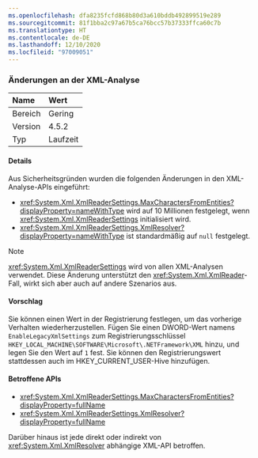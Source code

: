 ```yaml
---
ms.openlocfilehash: dfa8235fcfd868b80d3a610bddb492899519e289
ms.sourcegitcommit: 81f1bba2c97a67b5ca76bcc57b37333ffca60c7b
ms.translationtype: HT
ms.contentlocale: de-DE
ms.lasthandoff: 12/10/2020
ms.locfileid: "97009051"
---
```

### <a name="xml-parsing-changes"></a>Änderungen an der XML-Analyse

| Name    | Wert   |
|:--------|:--------|
| Bereich   | Gering   |
| Version | 4.5.2   |
| Typ    | Laufzeit |

#### <a name="details"></a>Details

Aus Sicherheitsgründen wurden die folgenden Änderungen in den XML-Analyse-APIs eingeführt:

- <xref:System.Xml.XmlReaderSettings.MaxCharactersFromEntities?displayProperty=nameWithType> wird auf 10 Millionen festgelegt, wenn <xref:System.Xml.XmlReaderSettings> initialisiert wird.
- <xref:System.Xml.XmlReaderSettings.XmlResolver?displayProperty=nameWithType> ist standardmäßig auf `null` festgelegt.

> [!NOTE]
> <xref:System.Xml.XmlReaderSettings> wird von allen XML-Analysen verwendet. Diese Änderung unterstützt den <xref:System.Xml.XmlReader>-Fall, wirkt sich aber auch auf andere Szenarios aus.

#### <a name="suggestion"></a>Vorschlag

Sie können einen Wert in der Registrierung festlegen, um das vorherige Verhalten wiederherzustellen. Fügen Sie einen DWORD-Wert namens `EnableLegacyXmlSettings` zum Registrierungsschlüssel `HKEY_LOCAL_MACHINE\SOFTWARE\Microsoft\.NETFramework\XML` hinzu, und legen Sie den Wert auf `1` fest. Sie können den Registrierungswert stattdessen auch im HKEY_CURRENT_USER-Hive hinzufügen.

#### <a name="affected-apis"></a>Betroffene APIs

- <xref:System.Xml.XmlReaderSettings.MaxCharactersFromEntities?displayProperty=fullName>
- <xref:System.Xml.XmlReaderSettings.XmlResolver?displayProperty=fullName>

Darüber hinaus ist jede direkt oder indirekt von <xref:System.Xml.XmlResolver> abhängige XML-API betroffen.

<!--

#### Affected APIs

- `P:System.Xml.XmlReaderSettings.MaxCharactersFromEntities`
- `P:System.Xml.XmlReaderSettings.XmlResolver`

-->
